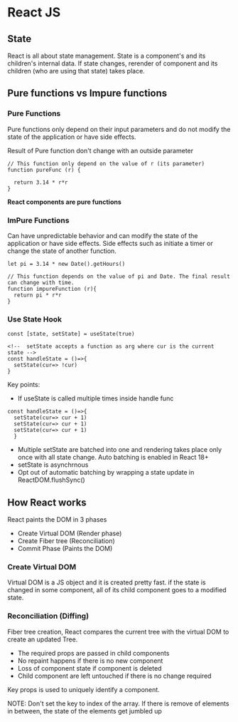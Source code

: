 # React JS

## State
React is all about state management. State is a component's and its children's internal data. If state changes, rerender of component and its children (who are using that state) takes place.

## Pure functions vs Impure functions
### Pure Functions
Pure functions only depend on their input parameters and do not modify the state of the application or have side effects.

Result of Pure function don't change with an outside parameter

```
// This function only depend on the value of r (its parameter)
function pureFunc (r) {

  return 3.14 * r*r
}
```
**React components are pure functions**

### ImPure Functions
Can have unpredictable behavior and can modify the state of the application or have side effects. Side effects such as initiate a timer or change the state of another function.

```
let pi = 3.14 * new Date().getHours()

// This function depends on the value of pi and Date. The final result can change with time.
function impureFunction (r){
  return pi * r*r
}
```


### Use State Hook

```
const [state, setState] = useState(true)

<!--  setState accepts a function as arg where cur is the current state -->
const handleState = ()=>{
  setState(cur=> !cur)
}
```

Key points:
- If useState is called multiple times inside handle func
```
const handleState = ()=>{
  setState(cur=> cur + 1)
  setState(cur=> cur + 1)
  setState(cur=> cur + 1)
  }
```
- Multiple setState are batched into one and rendering takes place only once with all state change. Auto batching is enabled in React 18+
- setState is asynchrnous
- Opt out of automatic batching by wrapping a state update in ReactDOM.flushSync()

## How React works
React paints the DOM in 3 phases
- Create Virtual DOM (Render phase)
- Create Fiber tree (Reconciliation)
- Commit Phase (Paints the DOM)

### Create Virtual DOM
Virtual DOM is a JS object and it is created pretty fast. if the state is changed in some component, all of its child component goes to a modified state.

### Reconciliation (Diffing)
Fiber tree creation, React compares the current tree with the virtual DOM to create an updated Tree.

- The required props are passed in child components
- No repaint happens if there is no new component
- Loss of component state if component is deleted
- Child component are left untouched if there is no change required

Key props is used to uniquely identify a component. 

NOTE: Don't set the key to index of the array. If there is remove of elements in between, the state of the elements get jumbled up

